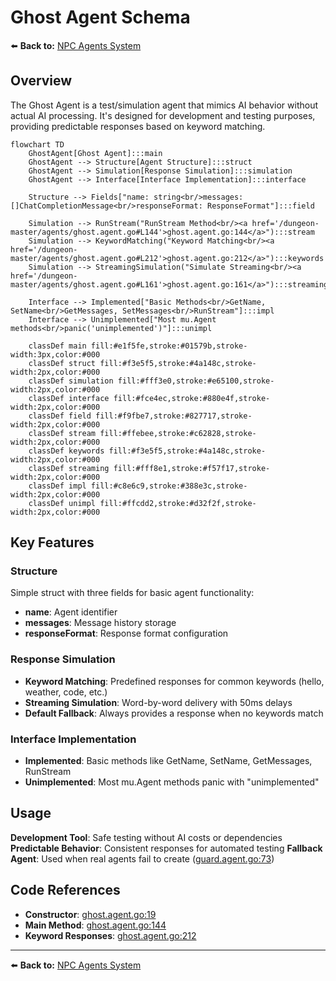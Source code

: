 # Ghost Agent Schema

⬅️ **Back to:** [NPC Agents System](../003-schema-npc-agents-system.md)

## Overview

The Ghost Agent is a test/simulation agent that mimics AI behavior without actual AI processing. It's designed for development and testing purposes, providing predictable responses based on keyword matching.

```mermaid
flowchart TD
    GhostAgent[Ghost Agent]:::main
    GhostAgent --> Structure[Agent Structure]:::struct
    GhostAgent --> Simulation[Response Simulation]:::simulation
    GhostAgent --> Interface[Interface Implementation]:::interface

    Structure --> Fields["name: string<br/>messages: []ChatCompletionMessage<br/>responseFormat: ResponseFormat"]:::field

    Simulation --> RunStream("RunStream Method<br/><a href='/dungeon-master/agents/ghost.agent.go#L144'>ghost.agent.go:144</a>"):::stream
    Simulation --> KeywordMatching("Keyword Matching<br/><a href='/dungeon-master/agents/ghost.agent.go#L212'>ghost.agent.go:212</a>"):::keywords
    Simulation --> StreamingSimulation("Simulate Streaming<br/><a href='/dungeon-master/agents/ghost.agent.go#L161'>ghost.agent.go:161</a>"):::streaming

    Interface --> Implemented["Basic Methods<br/>GetName, SetName<br/>GetMessages, SetMessages<br/>RunStream"]:::impl
    Interface --> Unimplemented["Most mu.Agent methods<br/>panic('unimplemented')"]:::unimpl

    classDef main fill:#e1f5fe,stroke:#01579b,stroke-width:3px,color:#000
    classDef struct fill:#f3e5f5,stroke:#4a148c,stroke-width:2px,color:#000
    classDef simulation fill:#fff3e0,stroke:#e65100,stroke-width:2px,color:#000
    classDef interface fill:#fce4ec,stroke:#880e4f,stroke-width:2px,color:#000
    classDef field fill:#f9fbe7,stroke:#827717,stroke-width:2px,color:#000
    classDef stream fill:#ffebee,stroke:#c62828,stroke-width:2px,color:#000
    classDef keywords fill:#f3e5f5,stroke:#4a148c,stroke-width:2px,color:#000
    classDef streaming fill:#fff8e1,stroke:#f57f17,stroke-width:2px,color:#000
    classDef impl fill:#c8e6c9,stroke:#388e3c,stroke-width:2px,color:#000
    classDef unimpl fill:#ffcdd2,stroke:#d32f2f,stroke-width:2px,color:#000
```

## Key Features

### Structure
Simple struct with three fields for basic agent functionality:
- **name**: Agent identifier
- **messages**: Message history storage
- **responseFormat**: Response format configuration

### Response Simulation
- **Keyword Matching**: Predefined responses for common keywords (hello, weather, code, etc.)
- **Streaming Simulation**: Word-by-word delivery with 50ms delays
- **Default Fallback**: Always provides a response when no keywords match

### Interface Implementation
- **Implemented**: Basic methods like GetName, SetName, GetMessages, RunStream
- **Unimplemented**: Most mu.Agent methods panic with "unimplemented"

## Usage

**Development Tool**: Safe testing without AI costs or dependencies
**Predictable Behavior**: Consistent responses for automated testing
**Fallback Agent**: Used when real agents fail to create ([guard.agent.go:73](guard.agent.go:73))

## Code References

- **Constructor**: [ghost.agent.go:19](ghost.agent.go:19)
- **Main Method**: [ghost.agent.go:144](ghost.agent.go:144)
- **Keyword Responses**: [ghost.agent.go:212](ghost.agent.go:212)

---

⬅️ **Back to:** [NPC Agents System](../003-schema-npc-agents-system.md)